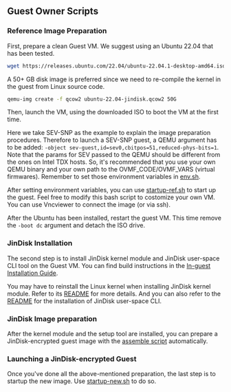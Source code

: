## Guest Owner Scripts

### Reference Image Preparation

First, prepare a clean Guest VM. We suggest using an Ubuntu 22.04 that has been tested.

```bash
wget https://releases.ubuntu.com/22.04/ubuntu-22.04.1-desktop-amd64.iso
```

A 50+ GB disk image is preferred since we need to re-compile the kernel in the guest from Linux source code.

```bash
qemu-img create -f qcow2 ubuntu-22.04-jindisk.qcow2 50G
```

Then, launch the VM, using the downloaded ISO to boot the VM at the first time.

Here we take SEV-SNP as the example to explain the image preparation procedures. Therefore to launch a SEV-SNP guest, a QEMU argument has to be added: `-object sev-guest,id=sev0,cbitpos=51,reduced-phys-bits=1`. Note that the params for SEV passed to the QEMU should be different from the ones on Intel TDX hosts. So, it's recommended that you use your own QEMU binary and your own path to the OVMF_CODE/OVMF_VARS (virtual firmwares). Remember to set those environment variables in [env.sh](./env.sh).

After setting environment variables, you can use [startup-ref.sh](./startup-ref.sh) to start up the guest. Feel free to modify this bash script to costomize your own VM. You can use Vncviewer to connect the image (or via ssh). 

After the Ubuntu has been installed, restart the guest VM. This time remove the `-boot dc` argument and detach the ISO drive.

### JinDisk Installation

The second step is to install JinDisk kernel module and JinDisk user-space CLI tool on the Guest VM. You can find build instructions in the [In-guest Installation Guide](./in-guest/README.md).

You may have to reinstall the Linux kernel when installing JinDisk kernel module. Refer to its [README](../../../kernel-module/c/README.md) for more details. And you can also refer to the [README](../../../user-cli/README.md) for the installation of JinDisk user-space CLI.

### JinDisk Image preparation

After the kernel module and the setup tool are installed, you can prepare a JinDisk-encrypted guest image with the [assemble script](in-guest/assemble.sh) automatically.

### Launching a JinDisk-encrypted Guest

Once you've done all the above-mentioned preparation, the last step is to startup the new image. Use [startup-new.sh](./startup-new.sh) to do so.